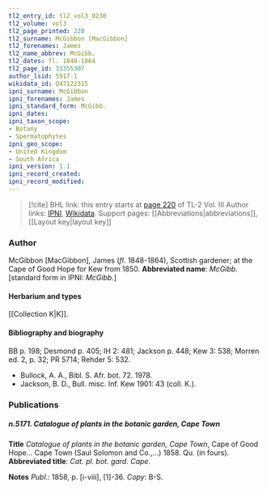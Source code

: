 ```yaml
---
tl2_entry_id: tl2_vol3_0230
tl2_volume: vol3
tl2_page_printed: 220
tl2_surname: McGibbon [MacGibbon]
tl2_forenames: James
tl2_name_abbrev: McGibb.
tl2_dates: fl. 1848-1864
tl2_page_id: 33355307
author_lsid: 5917-1
wikidata_id: Q47122315
ipni_surname: McGibbon
ipni_forenames: James
ipni_standard_form: McGibb.
ipni_dates: 
ipni_taxon_scope: 
- Botany
- Spermatophytes
ipni_geo_scope: 
- United Kingdom
- South Africa
ipni_version: 1.1
ipni_record_created: 
ipni_record_modified:
---
```


> [!cite] BHL link: this entry starts at [page 220](https://www.biodiversitylibrary.org/page/33355307) of TL-2 Vol. III
> Author links: [IPNI](https://www.ipni.org/a/5917-1), [Wikidata](https://www.wikidata.org/wiki/Q47122315). Support pages: [[Abbreviations|abbreviations]], [[Layout key|layout key]]

### Author

McGibbon \[MacGibbon\], James (*fl*. 1848-1864), Scottish gardener; at the Cape of Good Hope for Kew from 1850. 
**Abbreviated name**: *McGibb.* \[standard form in IPNI: *McGibb.*\]

#### Herbarium and types

[[Collection K|K]].

#### Bibliography and biography

BB p. 198; Desmond p. 405; IH 2: 481; Jackson p. 448; Kew 3: 538; Morren ed. 2, p. 32; PR 5714; Rehder 5: 532.
- Bullock, A. A., Bibl. S. Afr. bot. 72. 1978.
- Jackson, B. D., Bull. misc. Inf. Kew 1901: 43 (coll. K.).

### Publications

##### n.5171. Catalogue of plants in the botanic garden, Cape Town

**Title**
*Catalogue of plants in the botanic garden, Cape Town*, Cape of Good Hope... Cape Town (Saul Solomon and Co.,...) 1858. Qu. (in fours).
**Abbreviated title**: *Cat. pl. bot. gard. Cape*.

**Notes**
*Publ*.: 1858, p. \[i-viii\], \[1\]-36. *Copy*: B-S.

